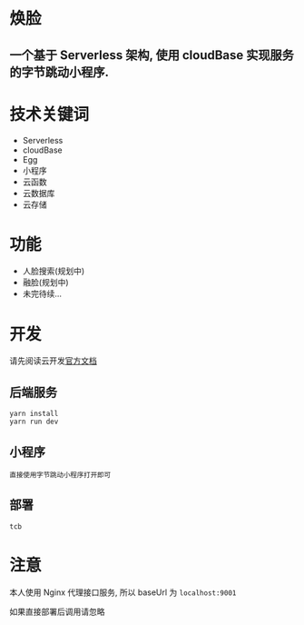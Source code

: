 # 焕脸

<h2>一个基于 Serverless 架构, 使用 cloudBase 实现服务的字节跳动小程序.<h2>

# 技术关键词

- Serverless
- cloudBase
- Egg
- 小程序
- 云函数
- 云数据库
- 云存储

# 功能

- 人脸搜索(规划中)
- 融脸(规划中)
- 未完待续...

# 开发

请先阅读云开发[官方文档]('https://docs.cloudbase.net/quick-start/create-env.html')

## 后端服务
```
yarn install
yarn run dev
```

## 小程序
```
直接使用字节跳动小程序打开即可
```

## 部署
```
tcb
```

# 注意

本人使用 Nginx 代理接口服务, 所以 baseUrl 为 `localhost:9001`

如果直接部署后调用请忽略
